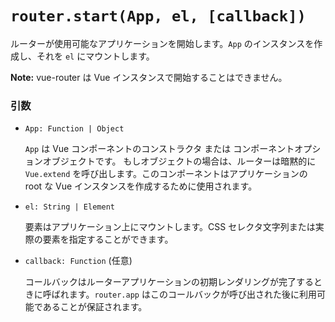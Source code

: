 # `router.start(App, el, [callback])`

ルーターが使用可能なアプリケーションを開始します。`App` のインスタンスを作成し、それを `el` にマウントします。

**Note:**
vue-router は Vue インスタンスで開始することはできません。

### 引数

- `App: Function | Object`

  `App` は Vue コンポーネントのコンストラクタ または コンポーネントオプションオブジェクトです。 もしオブジェクトの場合は、ルーターは暗黙的に `Vue.extend` を呼び出します。このコンポーネントはアプリケーションの root な Vue インスタンスを作成するために使用されます。

- `el: String | Element`

  要素はアプリケーション上にマウントします。CSS セレクタ文字列または実際の要素を指定することができます。

- `callback: Function` (任意)

  コールバックはルーターアプリケーションの初期レンダリングが完了するときに呼ばれます。`router.app` はこのコールバックが呼び出された後に利用可能であることが保証されます。
